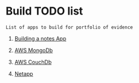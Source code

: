 Build TODO list
===============

`List of apps to build for portfolio of evidence`

1. [Building a notes App](https://raw.githubusercontent.com/CliffCrerar/react-notes/master/README.md)

2. [AWS MongoDb](https://aws.amazon.com/quickstart/architecture/mongodb/)

3. [AWS CouchDb](https://aws.amazon.com/quickstart/architecture/couchbase/)

4. [Netapp](https://aws.amazon.com/quickstart/architecture/netapp-ontap-cloud/)